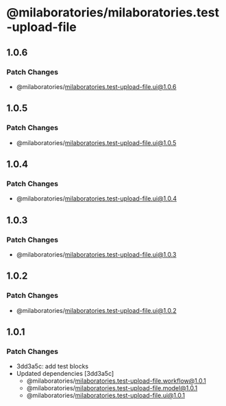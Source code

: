 # @milaboratories/milaboratories.test-upload-file

## 1.0.6

### Patch Changes

- @milaboratories/milaboratories.test-upload-file.ui@1.0.6

## 1.0.5

### Patch Changes

- @milaboratories/milaboratories.test-upload-file.ui@1.0.5

## 1.0.4

### Patch Changes

- @milaboratories/milaboratories.test-upload-file.ui@1.0.4

## 1.0.3

### Patch Changes

- @milaboratories/milaboratories.test-upload-file.ui@1.0.3

## 1.0.2

### Patch Changes

- @milaboratories/milaboratories.test-upload-file.ui@1.0.2

## 1.0.1

### Patch Changes

- 3dd3a5c: add test blocks
- Updated dependencies [3dd3a5c]
  - @milaboratories/milaboratories.test-upload-file.workflow@1.0.1
  - @milaboratories/milaboratories.test-upload-file.model@1.0.1
  - @milaboratories/milaboratories.test-upload-file.ui@1.0.1
